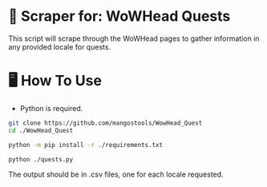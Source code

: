 # 🥭 Scraper for: WoWHead Quests
This script will scrape through the WoWHead pages to gather information in any provided locale for quests.

# 🖥️ How To Use
* Python is required.
```bash
git clone https://github.com/mangostools/WowHead_Quest
cd ./WowHead_Quest
```
```bash
python -m pip install -r ./requirements.txt
```
```bash
python ./quests.py
```
The output should be in .csv files, one for each locale requested.
